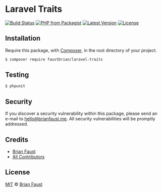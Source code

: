 # Laravel Traits

[![Build Status](https://img.shields.io/travis/faustbrian/Laravel-Traits/master.svg?style=flat-square)](https://travis-ci.org/faustbrian/Laravel-Traits)
[![PHP from Packagist](https://img.shields.io/packagist/php-v/faustbrian/laravel-traits.svg?style=flat-square)]()
[![Latest Version](https://img.shields.io/github/release/faustbrian/Laravel-Traits.svg?style=flat-square)](https://github.com/faustbrian/Laravel-Traits/releases)
[![License](https://img.shields.io/packagist/l/faustbrian/Laravel-Traits.svg?style=flat-square)](https://packagist.org/packages/faustbrian/Laravel-Traits)

## Installation

Require this package, with [Composer](https://getcomposer.org/), in the root directory of your project.

``` bash
$ composer require faustbrian/laravel-traits
```

## Testing

``` bash
$ phpunit
```

## Security

If you discover a security vulnerability within this package, please send an e-mail to hello@brianfaust.me. All security vulnerabilities will be promptly addressed.

## Credits

- [Brian Faust](https://github.com/faustbrian)
- [All Contributors](../../contributors)

## License

[MIT](LICENSE) © [Brian Faust](https://brianfaust.me)
